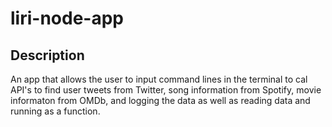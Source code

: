 # liri-node-app

## Description

An app that allows the user to input command lines in the terminal to cal API's to find user tweets from Twitter, song information from Spotify, movie informaton from OMDb, and logging the data as well as reading data and running as a function.  
